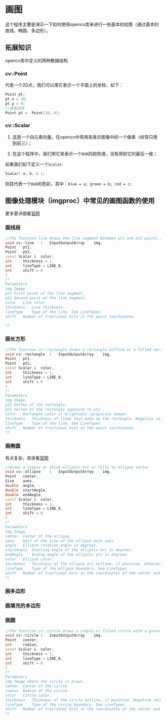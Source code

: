 # 画图
这个程序主要是演示一下如何使用opencv库来进行一些基本的绘图（通过基本的直线、椭圆、多边形）。

## 拓展知识
opencv库中定义的两种数据结构
### cv::Point
代表一个2D点，我们可以用它表示一个平面上的坐标，如下：
```cpp
Point pt;
pt.x = 10;
pt.y = 8;
//或者这样
Point pt =  Point(10, 8);
```

### cv::Scalar 
1. 这是一个四元素向量，在opencv中常用来表示图像中的一个像素（经常只用到前三）；

2. 在这个程序中，我们用它来表示一个`BGR`的颜色值，没有用到它的最后一维；

如果我们如下定义一个`Scalar`:
```cpp
Scalar( a, b, c );
``` 
则其代表一个`BGR`的色彩，其中：`blue = a; green = b; red = c;`

## 图像处理模块（imgproc）中常见的画图函数的使用
更多更详细看[官网](https://docs.opencv.org/3.4.1/d6/d6e/group__imgproc__draw.html#ga7078a9fae8c7e7d13d24dac2520ae4a2)
### 画线段
```cpp
//The function line draws the line segment between pt1 and pt2 points in the image. 
void cv::line	(	InputOutputArray 	img,
Point 	pt1,
Point 	pt2,
const Scalar & 	color,
int 	thickness = 1,
int 	lineType = LINE_8,
int 	shift = 0 
)	
/*
Parameters
img	Image.
pt1	First point of the line segment.
pt2	Second point of the line segment.
color	Line color.
thickness	Line thickness.
lineType	Type of the line. See LineTypes.
shift	Number of fractional bits in the point coordinates.

*/
```
### 画长方形
```cpp
//The function cv::rectangle draws a rectangle outline or a filled rectangle whose two opposite corners are pt1 and pt2.
void cv::rectangle	(	InputOutputArray 	img,
Point 	pt1,
Point 	pt2,
const Scalar & 	color,
int 	thickness = 1,
int 	lineType = LINE_8,
int 	shift = 0 
)	
/*
Parameters
img	Image.
pt1	Vertex of the rectangle.
pt2	Vertex of the rectangle opposite to pt1 .
color	Rectangle color or brightness (grayscale image).
thickness	Thickness of lines that make up the rectangle. Negative values, like FILLED, mean that the function has to draw a filled rectangle.
lineType	Type of the line. See LineTypes
shift	Number of fractional bits in the point coordinates.
*/
```

### 画椭圆
有点复杂，具体看[官网](https://docs.opencv.org/3.4.1/d6/d6e/group__imgproc__draw.html#ga28b2267d35786f5f890ca167236cbc69)
```cpp
//Draws a simple or thick elliptic arc or fills an ellipse sector
void cv::ellipse	(	InputOutputArray 	img,
Point 	center,
Size 	axes,
double 	angle,
double 	startAngle,
double 	endAngle,
const Scalar & 	color,
int 	thickness = 1,
int 	lineType = LINE_8,
int 	shift = 0 
)	
/*
Parameters
img	Image.
center	Center of the ellipse.
axes	Half of the size of the ellipse main axes.
angle	Ellipse rotation angle in degrees.
startAngle	Starting angle of the elliptic arc in degrees.
endAngle	Ending angle of the elliptic arc in degrees.
color	Ellipse color.
thickness	Thickness of the ellipse arc outline, if positive. Otherwise, this indicates that a filled ellipse sector is to be drawn.
lineType	Type of the ellipse boundary. See LineTypes
shift	Number of fractional bits in the coordinates of the center and values of axes.
*/
```

### 画多边形


### 画填充的多边形

### 画圆
```cpp
//The function cv::circle draws a simple or filled circle with a given center and radius.
void cv::circle	(	InputOutputArray 	img,
Point 	center,
int 	radius,
const Scalar & 	color,
int 	thickness = 1,
int 	lineType = LINE_8,
int 	shift = 0 
)	
/*
Parameters
img	Image where the circle is drawn.
center	Center of the circle.
radius	Radius of the circle.
color	Circle color.
thickness	Thickness of the circle outline, if positive. Negative values, like FILLED, mean that a filled circle is to be drawn.
lineType	Type of the circle boundary. See LineTypes
shift	Number of fractional bits in the coordinates of the center and in the radius value.
*/
```

